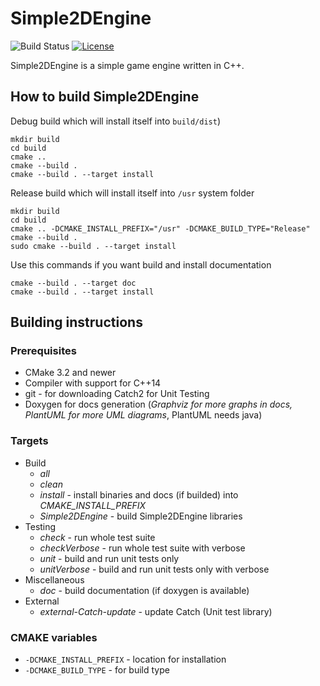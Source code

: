# Simple2DEngine

![Build Status](https://travis-ci.org/ilya-bardinov/Simple2DEngine.svg?branch=master)
[![License](https://img.shields.io/badge/License-BSD%203--Clause-blue.svg)](https://github.com/ilya-bardinov/Simple2DEngine/blob/master/LICENSE)

Simple2DEngine is a simple game engine written in C++.

## How to build Simple2DEngine

Debug build which will install itself into `build/dist`)

~~~
mkdir build
cd build
cmake ..
cmake --build .
cmake --build . --target install
~~~

Release build which will install itself into `/usr` system folder
~~~
mkdir build 
cd build
cmake .. -DCMAKE_INSTALL_PREFIX="/usr" -DCMAKE_BUILD_TYPE="Release"
cmake --build .
sudo cmake --build . --target install
~~~

Use this commands if you want build and install documentation
~~~
cmake --build . --target doc
cmake --build . --target install
~~~

## Building instructions

### Prerequisites

* CMake 3.2 and newer
* Compiler with support for C++14
* git - for downloading Catch2 for Unit Testing
* Doxygen for docs generation (*Graphviz for more graphs in docs, PlantUML for more UML diagrams*, PlantUML needs java)

### Targets

* Build
    * *all*
    * *clean*
    * *install* - install binaries and docs (if builded) into *CMAKE_INSTALL_PREFIX*
    * *Simple2DEngine* - build Simple2DEngine libraries
* Testing
    * *check* - run whole test suite 
    * *checkVerbose* - run whole test suite with verbose
    * *unit* - build and run unit tests only
    * *unitVerbose* - build and run unit tests only with verbose
* Miscellaneous
    * *doc* - build documentation (if doxygen is available)
* External
    * *external-Catch-update* - update Catch (Unit test library)

### CMAKE variables

* `-DCMAKE_INSTALL_PREFIX` - location for installation
* `-DCMAKE_BUILD_TYPE` - for build type
